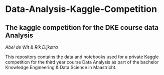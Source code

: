 # Data-Analysis-Kaggle-Competition
## The kaggle competition for the DKE course data Analysis
*Abel de Wit & Rik Dijkstra*

This repository contains the data and notebooks used for a private Kaggle competition for the third year course Data Analysis as part of the bachelor Knowledge Engineering & Data Science in Maastricht.
